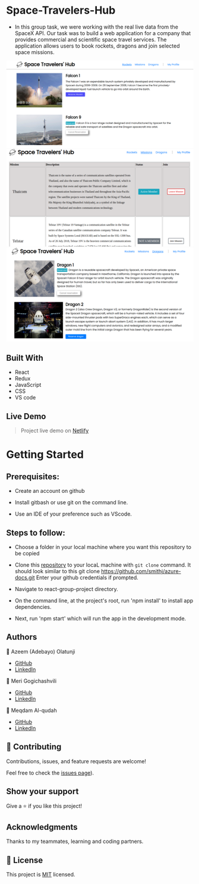 # Space-Travelers-Hub
- In this group task, we were working with the real live data from the SpaceX API. Our task was to build a web application for a company that provides commercial and scientific space travel services. The application allows users to book rockets, dragons and join selected space missions.

![Rockets_Page](https://raw.githubusercontent.com/Meri-MG/react-group-project/development/src/rockets.png)
![Dragons_Page](https://raw.githubusercontent.com/Meri-MG/react-group-project/development/src/missions.png)
![Missions_Page](https://raw.githubusercontent.com/Meri-MG/react-group-project/development/src/dragons.png)

## Built With

- React
- Redux
- JavaScript
- CSS
- VS code

## Live Demo

> Project live demo on [Netlify](https://ecstatic-mclean-c55821.netlify.app/
)


# Getting Started
## Prerequisites:


- Create an account on github

- Install gitbash or use git on the command line.

- Use an IDE of your preference such as VScode.

## Steps to follow:

- Choose a folder in your local machine where you want this repository to be copied

- Clone this [repository](https://github.com/Meri-MG/react-group-project) to your locaL machine with `git clone` command.
It should look similar to this git clone https://github.com/smithj/azure-docs.git Enter your github credentials if prompted.

- Navigate to react-group-project directory.

- On the command line, at the project's root, run 'npm install' to install app dependencies.

- Next, run 'npm start' which will run the app in the development mode.


## Authors

 :man: Azeem (Adebayo) Olatunji

- [GitHub](https://github.com/zemola)
- [LinkedIn](https://www.linkedin.com/in/olatunjiazeem/)

:woman: Meri Gogichashvili
- [GitHub](https://github.com/Meri-MG) 
- [LinkedIn](https://www.linkedin.com/in/meri-gogichashvili/)

:man:  Meqdam Al-qudah

- [GitHub](https://github.com/MeqdamAlqudah)
- [LinkedIn](https://www.linkedin.com/in/meqdam-al-qudah/)

## 🤝 Contributing

Contributions, issues, and feature requests are welcome!

Feel free to check the [issues page](https://github.com/Meri-MG/react-group-project/issues)).

## Show your support

Give a ⭐️ if you like this project!

## Acknowledgments
Thanks to my teammates, learning and coding partners.

## 📝 License

This project is [MIT](./MIT.md) licensed.
